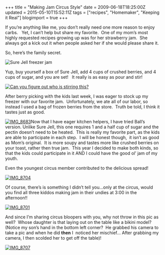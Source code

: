 +++
title = "Making Jam Circus Style"
date = 2009-06-18T18:25:00Z
updated = 2015-05-10T15:52:11Z
tags = ["recipes", "Homemaker", "Keeping it Real"]
blogimport = true 
+++

If you’re anything like me, you don’t really need one more reason to enjoy carbs.&#160;&#160; Yet, I can’t help but share my favorite.&#160; One of my mom’s most highly requested recipes growing up was for her strawberry jam.&#160; She always got a kick out it when people asked her if she would please share it. 

So, here’s the family secret. 

![Sure Jell freezer jam](https://latc.s3.amazonaws.com/wp-content/uploads/2009/06/image1.png "Sure Jell freezer jam")

Yup, buy yourself a box of Sure Jell, add 4 cups of crushed berries, and 4 cups of sugar, and you are set!&#160;&#160; It really is as easy as pour and stir!

[![Can you figure out who is stirring this?](https://latc.s3.amazonaws.com/wp-content/uploads/2009/06/IMG_8690.jpg "Can you figure out who is stirring this?")](https://latc.s3.amazonaws.com/wp-content/uploads/2009/06/IMG_8690.jpg) 

After berry picking with the kids last week, I was eager to stock up my freezer with our favorite jam.&#160; Unfortunately, we ate all of our labor, so instead I used a bag of frozen berries from the store.&#160; Truth be told, I think it tastes just as good.&#160; 

[![IMG_8683](https://latc.s3.amazonaws.com/wp-content/uploads/2009/06/IMG_8683.jpg "IMG_8683")](https://latc.s3.amazonaws.com/wp-content/uploads/2009/06/IMG_8683.jpg)Now that I have eager kitchen helpers, I have tried Ball’s version. Unlike Sure Jell, this one requires 1 and a half cup of sugar and the pectin doesn’t need to be heated.&#160; This is really my favorite part, as the kids are able to participate in each step.&#160; I will be honest though,&#160; it isn’t as good as Mom’s original.&#160; It is more soupy and tastes more like crushed berries on your toast, rather then true jam.&#160; This year I decided to make both kinds, so that the kids could participate in it AND I could have the good ol’ jam of my youth.&#160; 

 Even the youngest circus member contributed to the delicious spread!

[![IMG_8704](https://latc.s3.amazonaws.com/wp-content/uploads/2009/06/IMG_8704.jpg "IMG_8704")](https://latc.s3.amazonaws.com/wp-content/uploads/2009/06/IMG_8704.jpg)&#160;

Of course, there’s is something I didn’t tell you…only at the circus, would you find all three kiddos making jam in their undies at 3:00 in the afternoon!!&#160; 

[![IMG_8701](https://latc.s3.amazonaws.com/wp-content/uploads/2009/06/IMG_8701.jpg "IMG_8701")](https://latc.s3.amazonaws.com/wp-content/uploads/2009/06/IMG_8701.jpg) 

And since I’m sharing circus bloopers with you, why not throw in this pic as well?&#160; Whose daughter is that laying out on the table like a bikini model?&#160; (Notice my son’s hand in the bottom left corner?&#160; He grabbed his camera to take a pic and when he did **then** I&#160; noticed her mischief… After grabbing my camera, I then scolded her to get off the table)!

[![IMG_8707](https://latc.s3.amazonaws.com/wp-content/uploads/2009/06/IMG_8707.jpg "IMG_8707")](https://latc.s3.amazonaws.com/wp-content/uploads/2009/06/IMG_8707.jpg)
